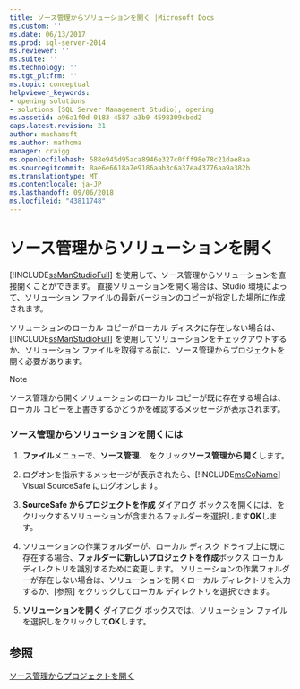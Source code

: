 ```yaml
---
title: ソース管理からソリューションを開く |Microsoft Docs
ms.custom: ''
ms.date: 06/13/2017
ms.prod: sql-server-2014
ms.reviewer: ''
ms.suite: ''
ms.technology: ''
ms.tgt_pltfrm: ''
ms.topic: conceptual
helpviewer_keywords:
- opening solutions
- solutions [SQL Server Management Studio], opening
ms.assetid: a96a1f0d-0183-4587-a3b0-4598309cbdd2
caps.latest.revision: 21
author: mashamsft
ms.author: mathoma
manager: craigg
ms.openlocfilehash: 588e945d95aca8946e327c0fff98e78c21dae8aa
ms.sourcegitcommit: 8ae6e6618a7e9186aab3c6a37ea43776aa9a382b
ms.translationtype: MT
ms.contentlocale: ja-JP
ms.lasthandoff: 09/06/2018
ms.locfileid: "43811748"
---
```

# <a name="open-solutions-from-source-control"></a>ソース管理からソリューションを開く
  [!INCLUDE[ssManStudioFull](../includes/ssmanstudiofull-md.md)] を使用して、ソース管理からソリューションを直接開くことができます。 直接ソリューションを開く場合は、Studio 環境によって、ソリューション ファイルの最新バージョンのコピーが指定した場所に作成されます。  
  
 ソリューションのローカル コピーがローカル ディスクに存在しない場合は、[!INCLUDE[ssManStudioFull](../includes/ssmanstudiofull-md.md)] を使用してソリューションをチェックアウトするか、ソリューション ファイルを取得する前に、ソース管理からプロジェクトを開く必要があります。  
  
> [!NOTE]  
>  ソース管理から開くソリューションのローカル コピーが既に存在する場合は、ローカル コピーを上書きするかどうかを確認するメッセージが表示されます。  
  
### <a name="to-open-a-solution-from-source-control"></a>ソース管理からソリューションを開くには  
  
1.  **ファイル**メニューで、**ソース管理**、 をクリック**ソース管理から開く**します。  
  
2.  ログオンを指示するメッセージが表示されたら、[!INCLUDE[msCoName](../includes/msconame-md.md)] Visual SourceSafe にログオンします。  
  
3.  **SourceSafe からプロジェクトを作成** ダイアログ ボックスを開くには、をクリックするソリューションが含まれるフォルダーを選択します**OK**します。  
  
4.  ソリューションの作業フォルダーが、ローカル ディスク ドライブ上に既に存在する場合、**フォルダーに新しいプロジェクトを作成**ボックス ローカル ディレクトリを識別するために変更します。 ソリューションの作業フォルダーが存在しない場合は、ソリューションを開くローカル ディレクトリを入力するか、[参照] をクリックしてローカル ディレクトリを選択できます。  
  
5.  **ソリューションを開く** ダイアログ ボックスでは、ソリューション ファイルを選択しをクリックして**OK**します。  
  
## <a name="see-also"></a>参照  
 [ソース管理からプロジェクトを開く](../../2014/database-engine/open-projects-from-source-control.md)  
  
  

